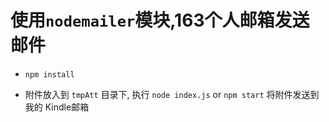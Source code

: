 
# 使用`nodemailer`模块,163个人邮箱发送邮件

- `npm install`

- 附件放入到 `tmpAtt` 目录下, 执行 `node index.js` or `npm start` 将附件发送到我的 Kindle邮箱
